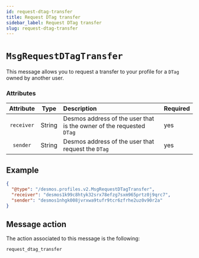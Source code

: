 ```yaml
---
id: request-dtag-transfer
title: Request DTag transfer
sidebar_label: Request DTag transfer
slug: request-dtag-transfer
---
```


# `MsgRequestDTagTransfer`
This message allows you to request a transfer to your profile for a `DTag` owned by another user.

### Attributes
| Attribute | Type | Description | Required |
| :-------: | :----: | :-------- | :------- |
| `receiver`  | String | Desmos address of the user that is the owner of the requested `DTag` | yes |
| `sender`| String | Desmos address of the user that request the `DTag` | yes |

## Example

````json
{
  "@type": "/desmos.profiles.v2.MsgRequestDTagTransfer",
  "receiver": "desmos1k99c8htyk32srx78efzg7sxm965prtz0j9qrc7",
  "sender": "desmos1nhgk008jvrxwa9tufr9tcr6zfrhe2uz0v90r2a"
}
````

## Message action
The action associated to this message is the following:

```
request_dtag_transfer
```
